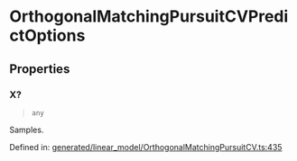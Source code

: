 # OrthogonalMatchingPursuitCVPredictOptions

## Properties

### X?

> `any`

Samples.

Defined in:  [generated/linear\_model/OrthogonalMatchingPursuitCV.ts:435](https://github.com/transitive-bullshit/scikit-learn-ts/blob/92ab806/packages/sklearn/src/generated/linear_model/OrthogonalMatchingPursuitCV.ts#L435)
